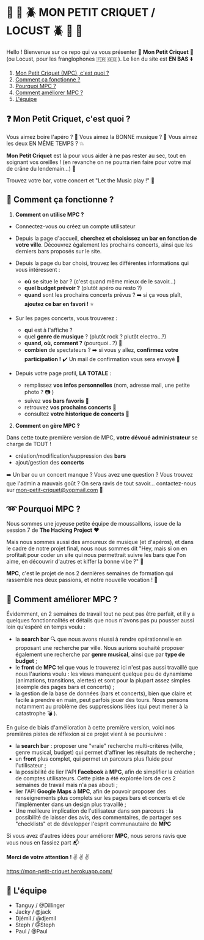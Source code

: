# :bug: :ant: :beetle: MON PETIT CRIQUET / LOCUST :beetle: :ant: :bug:

Hello ! Bienvenue sur ce repo qui va vous présenter :tada: **Mon Petit Criquet** :tada: (ou Locust, pour les franglophones :fr: :uk: ). Le lien du site est **EN BAS** :arrow_down:

1. [Mon Petit Criquet (MPC), c'est quoi ?](#mpc)
2. [Comment ça fonctionne ?](#how)
3. [Pourquoi MPC ?](#why)
4. [Comment améliorer MPC ?](#next)
5. [L'équipe](#team)

## :question: Mon Petit Criquet, c'est quoi ? <a name="mpc"></a> 

Vous aimez boire l'apéro ? :beers:
Vous aimez la BONNE musique ?  :musical_note:
Vous aimez les deux EN MÊME TEMPS ? :boom:

**Mon Petit Criquet** est là pour vous aider à ne pas rester au sec, tout en soignant vos oreilles ! (en revanche on ne pourra rien faire pour votre mal de crâne du lendemain...) :pill:

Trouvez votre bar, votre concert et "Let the Music play !" :guitar:

## :wrench: Comment ça fonctionne ? <a name="how"></a> 

1. **Comment on utilise MPC ?**

 - Connectez-vous ou créez un compte utilisateur
 - Depuis la page d'accueil, **cherchez et choisissez un bar en fonction de votre ville**. Découvrez également les prochains concerts, ainsi que les derniers bars proposés sur le site. 

 - Depuis la page du bar choisi, trouvez les différentes informations qui vous intéressent :
 	- **où** se situe le bar ? (c'est quand même mieux de le savoir...)
 	- **quel budget prévoir ?** (plutôt apéro ou resto ?)
 	- **quand** sont les prochains concerts prévus ?
 	:arrow_right: si ça vous plaît, **ajoutez ce bar en favori !** :star:

 - Sur les pages concerts, vous trouverez :
 	- **qui** est à l'affiche ?
 	- quel **genre de musique** ? (plutôt rock ? plutôt electro...?)
 	- **quand, où, comment ?** (pourquoi...?) :calendar:
 	- **combien** de spectateurs ?
 	:arrow_right: si vous y allez, **confirmez votre participation !** :heavy_check_mark: Un mail de confirmation vous sera envoyé :email:

 - Depuis votre page profil, **LA TOTALE** :
 	- remplissez **vos infos personnelles** (nom, adresse mail, une petite photo ? :camera: )
 	- suivez **vos bars favoris** :beer:
 	- retrouvez **vos prochains concerts** :date:
 	- consultez **votre historique de concerts** :scroll: 
 

2. **Comment on gère MPC ?**

Dans cette toute première version de MPC, **votre dévoué administrateur** se charge de TOUT !

- création/modification/suppression des **bars**
- ajout/gestion des **concerts**

:arrow_right: Un bar ou un concert manque ? Vous avez une question ? Vous trouvez que l'admin a mauvais goût ? On sera ravis de tout savoir... contactez-nous sur mon-petit-criquet@yopmail.com :love_letter:


## :loop: Pourquoi MPC ? <a name="why"></a> 

Nous sommes une joyeuse petite équipe de moussaillons, issue de la session 7 de **The Hacking Project** :hearts:

Mais nous sommes aussi des amoureux de musique (et d'apéros), et dans le cadre de notre projet final, nous nous sommes dit "Hey, mais si on en profitait pour coder un site qui nous permettrait suivre les bars que l'on aime, en découvrir d'autres et kiffer la bonne vibe ?" :thinking:

**MPC**, c'est le projet de nos 2 dernières semaines de formation qui rassemble nos deux passions, et notre nouvelle vocation ! :sparkling_heart:


## :rocket: Comment améliorer MPC ? <a name="next"></a> 

Évidemment, en 2 semaines de travail tout ne peut pas être parfait, et il y a quelques fonctionnalités et détails que nous n'avons pas pu pousser aussi loin qu'espéré en temps voulu :
 - la **search bar** :mag: que nous avons réussi à rendre opérationnelle en proposant une recherche par ville. Nous aurions souhaité proposer également une recherche par **genre musical**, ainsi que par **type de budget** ;
 - le **front** de **MPC** tel que vous le trouverez ici n'est pas aussi travaillé que nous l'aurions voulu : les views manquent quelque peu de dynamisme (animations, transitions, alertes) et sont pour la plupart assez simples (exemple des pages bars et concerts) ;
 - la gestion de la base de données (bars et concerts), bien que claire et facile à prendre en main, peut parfois jouer des tours. Nous pensons notamment au problème des suppressions liées (qui peut mener à la catastrophe :bomb: ).

En guise de biais d'amélioration à cette première version, voici nos premières pistes de réflexion si ce projet vient à se poursuivre :
 - la **search bar** : proposer une "vraie" recherche multi-critères (ville, genre musical, budget) qui permet d'affiner les résultats de recherche ;
 - un **front** plus complet, qui permet un parcours plus fluide pour l'utilisateur ;
 - la possibilité de lier l'API **Facebook** à **MPC**, afin de simplifier la création de comptes utilisateurs. Cette piste a été explorée lors de ces 2 semaines de travail mais n'a pas abouti ;
 - lier l'API **Google Maps** à **MPC**, afin de pouvoir proposer des renseignements plus complets sur les pages bars et concerts et de l'implémenter dans un design plus travaillé ;
 - Une meilleure implication de l'utilisateur dans son parcours : la possibilité de laisser des avis, des commentaires, de partager ses "checklists" et de développer l'esprit communautaire de **MPC**

 Si vous avez d'autres idées pour améliorer **MPC**, nous serons ravis que vous nous en fassiez part :mailbox_with_mail:


**Merci de votre attention !** :v: :v: :v:

https://mon-petit-criquet.herokuapp.com/

## :running_shirt_with_sash: L'équipe <a name="team"></a> 

- Tanguy / @Dillinger 
- Jacky / @jack 
- Djémil / @djemil 
- Steph / @Steph 
- Paul / @Paul 

